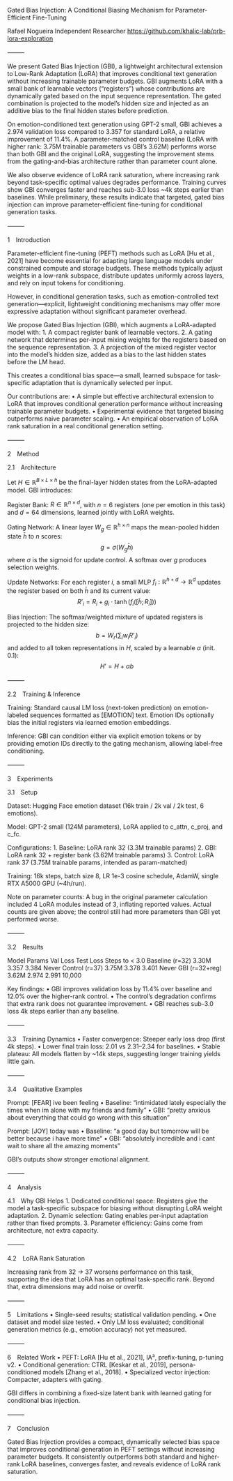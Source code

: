 Gated Bias Injection: A Conditional Biasing Mechanism for Parameter-Efficient Fine-Tuning

Rafael Nogueira
Independent Researcher
https://github.com/khalic-lab/prb-lora-exploration

⸻

We present Gated Bias Injection (GBI), a lightweight architectural extension to Low-Rank Adaptation (LoRA) that improves conditional text generation without increasing trainable parameter budgets.
GBI augments LoRA with a small bank of learnable vectors (“registers”) whose contributions are dynamically gated based on the input sequence representation. The gated combination is projected to the model’s hidden size and injected as an additive bias to the final hidden states before prediction.

On emotion-conditioned text generation using GPT-2 small, GBI achieves a 2.974 validation loss compared to 3.357 for standard LoRA, a relative improvement of 11.4%. A parameter-matched control baseline (LoRA with higher rank: 3.75M trainable parameters vs GBI’s 3.62M) performs worse than both GBI and the original LoRA, suggesting the improvement stems from the gating-and-bias architecture rather than parameter count alone.

We also observe evidence of LoRA rank saturation, where increasing rank beyond task-specific optimal values degrades performance. Training curves show GBI converges faster and reaches sub-3.0 loss ~4k steps earlier than baselines. While preliminary, these results indicate that targeted, gated bias injection can improve parameter-efficient fine-tuning for conditional generation tasks.

⸻

1 Introduction

Parameter-efficient fine-tuning (PEFT) methods such as LoRA [Hu et al., 2021] have become essential for adapting large language models under constrained compute and storage budgets. These methods typically adjust weights in a low-rank subspace, distribute updates uniformly across layers, and rely on input tokens for conditioning.

However, in conditional generation tasks, such as emotion-controlled text generation—explicit, lightweight conditioning mechanisms may offer more expressive adaptation without significant parameter overhead.

We propose Gated Bias Injection (GBI), which augments a LoRA-adapted model with:
	1.	A compact register bank of learnable vectors.
	2.	A gating network that determines per-input mixing weights for the registers based on the sequence representation.
	3.	A projection of the mixed register vector into the model’s hidden size, added as a bias to the last hidden states before the LM head.

This creates a conditional bias space—a small, learned subspace for task-specific adaptation that is dynamically selected per input.

Our contributions are:
	•	A simple but effective architectural extension to LoRA that improves conditional generation performance without increasing trainable parameter budgets.
	•	Experimental evidence that targeted biasing outperforms naive parameter scaling.
	•	An empirical observation of LoRA rank saturation in a real conditional generation setting.

⸻

2 Method

2.1 Architecture

Let $H \in \mathbb{R}^{B \times L \times h}$ be the final-layer hidden states from the LoRA-adapted model.
GBI introduces:

Register Bank: $R \in \mathbb{R}^{n \times d}$, with $n=6$ registers (one per emotion in this task) and $d=64$ dimensions, learned jointly with LoRA weights.

Gating Network: A linear layer $W_g \in \mathbb{R}^{h \times n}$ maps the mean-pooled hidden state $\bar{h}$ to $n$ scores:
$$ g = \sigma(W_g \bar{h}) $$
where $\sigma$ is the sigmoid for update control. A softmax over $g$ produces selection weights.

Update Networks: For each register $i$, a small MLP $f_i: \mathbb{R}^{h+d} \to \mathbb{R}^d$ updates the register based on both $\bar{h}$ and its current value:
$$ R’_i = R_i + g_i \cdot \tanh(f_i([\bar{h}; R_i])) $$

Bias Injection: The softmax/weighted mixture of updated registers is projected to the hidden size:
$$ b = W_r \left(\sum_i w_i R’_i \right) $$
and added to all token representations in $H$, scaled by a learnable $\alpha$ (init. 0.1):
$$ H’ = H + \alpha b $$

⸻

2.2 Training & Inference

Training: Standard causal LM loss (next-token prediction) on emotion-labeled sequences formatted as [EMOTION] text. Emotion IDs optionally bias the initial registers via learned emotion embeddings.

Inference: GBI can condition either via explicit emotion tokens or by providing emotion IDs directly to the gating mechanism, allowing label-free conditioning.

⸻

3 Experiments

3.1 Setup

Dataset: Hugging Face emotion dataset (16k train / 2k val / 2k test, 6 emotions).

Model: GPT-2 small (124M parameters), LoRA applied to c_attn, c_proj, and c_fc.

Configurations:
	1.	Baseline: LoRA rank 32 (3.3M trainable params)
	2.	GBI: LoRA rank 32 + register bank (3.62M trainable params)
	3.	Control: LoRA rank 37 (3.75M trainable params, intended as param-matched)

Training: 16k steps, batch size 8, LR 1e-3 cosine schedule, AdamW, single RTX A5000 GPU (~4h/run).

Note on parameter counts: A bug in the original parameter calculation included 4 LoRA modules instead of 3, inflating reported values. Actual counts are given above; the control still had more parameters than GBI yet performed worse.

⸻

3.2 Results

Model	Params	Val Loss	Test Loss	Steps to < 3.0
Baseline (r=32)	3.30M	3.357	3.384	Never
Control (r=37)	3.75M	3.378	3.401	Never
GBI (r=32+reg)	3.62M	2.974	2.991	10,000

Key findings:
	•	GBI improves validation loss by 11.4% over baseline and 12.0% over the higher-rank control.
	•	The control’s degradation confirms that extra rank does not guarantee improvement.
	•	GBI reaches sub-3.0 loss 4k steps earlier than any baseline.

⸻

3.3 Training Dynamics
	•	Faster convergence: Steeper early loss drop (first 4k steps).
	•	Lower final train loss: 2.01 vs 2.31–2.34 for baselines.
	•	Stable plateau: All models flatten by ~14k steps, suggesting longer training yields little gain.

⸻

3.4 Qualitative Examples

Prompt: [FEAR] ive been feeling
	•	Baseline: “intimidated lately especially the times when im alone with my friends and family”
	•	GBI: “pretty anxious about everything that could go wrong with this situation”

Prompt: [JOY] today was
	•	Baseline: “a good day but tomorrow will be better because i have more time”
	•	GBI: “absolutely incredible and i cant wait to share all the amazing moments”

GBI’s outputs show stronger emotional alignment.

⸻

4 Analysis

4.1 Why GBI Helps
	1.	Dedicated conditional space: Registers give the model a task-specific subspace for biasing without disrupting LoRA weight adaptation.
	2.	Dynamic selection: Gating enables per-input adaptation rather than fixed prompts.
	3.	Parameter efficiency: Gains come from architecture, not extra capacity.

⸻

4.2 LoRA Rank Saturation

Increasing rank from 32 → 37 worsens performance on this task, supporting the idea that LoRA has an optimal task-specific rank. Beyond that, extra dimensions may add noise or overfit.

⸻

5 Limitations
	•	Single-seed results; statistical validation pending.
	•	One dataset and model size tested.
	•	Only LM loss evaluated; conditional generation metrics (e.g., emotion accuracy) not yet measured.

⸻

6 Related Work
	•	PEFT: LoRA [Hu et al., 2021], IA³, prefix-tuning, p-tuning v2.
	•	Conditional generation: CTRL [Keskar et al., 2019], persona-conditioned models [Zhang et al., 2018].
	•	Specialized vector injection: Compacter, adapters with gating.

GBI differs in combining a fixed-size latent bank with learned gating for conditional bias injection.

⸻

7 Conclusion

Gated Bias Injection provides a compact, dynamically selected bias space that improves conditional generation in PEFT settings without increasing parameter budgets. It consistently outperforms both standard and higher-rank LoRA baselines, converges faster, and reveals evidence of LoRA rank saturation.

